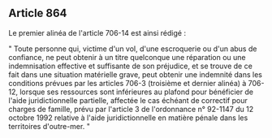 Article 864
----
Le premier alinéa de l'article 706-14 est ainsi rédigé :

" Toute personne qui, victime d'un vol, d'une escroquerie ou d'un abus de
confiance, ne peut obtenir à un titre quelconque une réparation ou une
indemnisation effective et suffisante de son préjudice, et se trouve de ce fait
dans une situation matérielle grave, peut obtenir une indemnité dans les
conditions prévues par les articles 706-3 (troisième et dernier alinéa) à
706-12, lorsque ses ressources sont inférieures au plafond pour bénéficier de
l'aide juridictionnelle partielle, affectée le cas échéant de correctif pour
charges de famille, prévu par l'article 3 de l'ordonnance n° 92-1147 du 12
octobre 1992 relative à l'aide juridictionnelle en matière pénale dans les
territoires d'outre-mer. "
